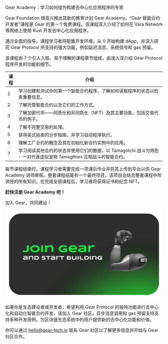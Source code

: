 Gear Academy：学习如何成为构建去中心化应用程序的专家

Gear Foundation 很高兴推出其新的教育计划 Gear Academy。“Gear 智能合约开发者”课程是 Gear 的第一个免费课程。该课程深入介绍了如何在 Vara Network 等网络上使用 Rust 开发去中心化应用程序。

通过全面的指导，课程学习者将配置开发环境，从 0 开始构建 dApp，并深入研究 Gear Protocol 所支持的强大功能，例如延迟消息、系统信号和 gas 预留。

该课程由 7 个引人入胜、易于理解的课程章节组成，由浅入深介绍 Gear Protocol 程序开发的功能和细节。

| 课程 | 介绍  |
|---|---|
|  1 | 学习创建和测试你的第一个智能合约程序，了解如何读取程序的状态以检索重要信息。 |
|  2 | 了解托管智能合约以及它们的工作方式。|
|  3 | 了解加密代币——同质化和非同质化（NFT）及其主要功能，包括交易代币的例子。  |
|  4 | 了解不完整交易的处理。 |
|  5 | 获得英式拍卖的分步指南，并学习自动程序执行。 |
|  6 | 理解工厂合约的概念及其在初始化新合约实例中的应用。|
|  7 | 学习阅读其他合约的状态并使用它们的数据，以 Tamagotchi 战斗为特色 - 一对代表虚拟宠物 Tamagthies 互相战斗的智能合约。|

每节课程结束时，课程学习者需要完成一项课后作业并将其上传到平台以供 Gear Academy 讲师审核。整套课程结尾有一个最终项目，该项目会结合整套课程中所讲授的所有知识。在完成全部课程后，学习者将获得证书和纪念 NFT。

**赶快注册 Gear Academy 吧！**

加入 Gear，共同建设！

![](img/launch/pic01.png)

如果你是生态建设者或开发者，希望利用 Gear Protocol 的独特功能进行去中心化和自动化智能合约开发，请加入 Gear 社区。异步消息调用和 gas 预留支持支持多种开发用例，为区块链生态系统中的用户提供新的去中心化功能和价值。

你可以通过 hello@gear-tech.io 联系 Gear 社区以了解更多信息并开始与 Gear 社区合作。
